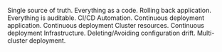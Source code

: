 Single source of truth.
Everything as a code.
Rolling back application.
Everything is auditable.
CI/CD Automation.
Continuous deployment application.
Continuous deployment Cluster resources.
Continuous deployment Infrastructure.
Deleting/Avoiding configuration drift.
Multi-cluster deployment.